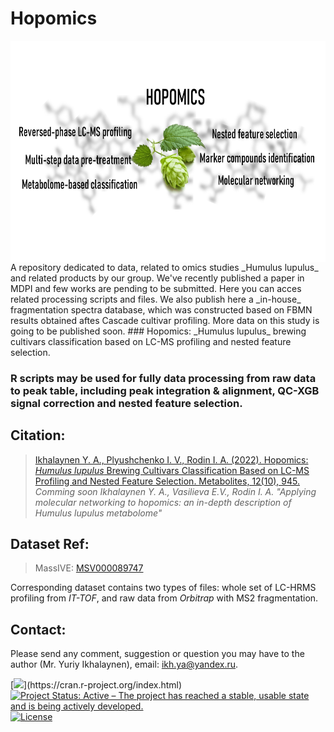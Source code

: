 

# Hopomics
<img src="graphical_abstract.png" align="center" height="354" width="680"/>
A repository dedicated to data, related to omics studies _Humulus lupulus_ and related products by our group. We've recently published a paper in MDPI and few works are pending to be submitted. Here you can acces related processing scripts and files. 
We also publish here a _in-house_ fragmentation spectra database, which was constructed based on FBMN results obtained aftes Cascade cultivar profiling. More data on this study is going to be published soon.
### Hopomics: _Humulus lupulus_ brewing cultivars classification based on LC-MS profiling and nested feature selection.


### R scripts may be used for fully data processing from raw data to peak table, including peak integration & alignment, QC-XGB signal correction and nested feature selection.

## Citation:
> [Ikhalaynen Y. A., Plyushchenko I. V., Rodin I. A. (2022). Hopomics: *Humulus lupulus* Brewing Cultivars Classification Based on LC-MS Profiling and Nested Feature Selection. Metabolites, 12(10), 945.](https://www.mdpi.com/2218-1989/12/10/945)
> _Comming soon Ikhalaynen Y. A., Vasilieva E.V., Rodin I. A. "Applying molecular networking to hopomics: an in-depth description of Humulus lupulus metabolome"_

## Dataset Ref:
> MassIVE: [MSV000089747](https://massive.ucsd.edu/ProteoSAFe/dataset.jsp?accession=MSV000089747)

Corresponding dataset contains two types of files: whole set of LC-HRMS profiling from _IT-TOF_, and raw data from _Orbitrap_ with MS2 fragmentation.

## Contact:
Please send any comment, suggestion or question you may have to the author (Mr. Yuriy Ikhalaynen), email: ikh.ya@yandex.ru.

<!-- badges: starts -->
[![](https://img.shields.io/badge/R-%23276DC3.svg?style=flat-square&logo=r&logoColor=white?)](https://cran.r-project.org/index.html)
[![Project Status: Active – The project has reached a stable, usable state and is being actively developed.](https://www.repostatus.org/badges/latest/active.svg)](https://www.repostatus.org/#active)
[![License](https://img.shields.io/badge/license-GPLv3-2186f8.svg?style=flat-square&maxAge=2678400)](https://choosealicense.com/licenses/gpl-3.0/)
<!-- badges: end -->

